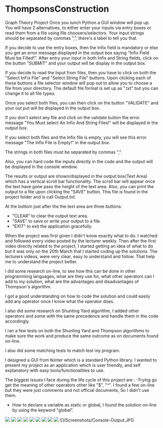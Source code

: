 # ThompsonsConstruction
Graph Theory Project
Once you lunch Python a GUI window will pop up.
You will have 2 alternatives, to either enter your inputs via entry boxes or read them from a file using file choosers/selectors.
Your input strings should be separated by commas ",", there's a label to tell you that.

If you decide to use the entry boxes, then the Infix field is mandatory or else you get an error message displayed in the output
box saying "Infix Field Must be Filled!".
After entry your input in both Infix and String fields, click on the button "SUBMIT" and your output will be display in the output box.

If you decide to read the Input from files, then you have to click on both the "Select InFix File" and "Select String File" buttons.
Upon clicking each of these buttons a file selector window will pop out to allow you to choose a file from your directory. The default 
file format is set up as ".txt" but you can change it to all file types.

Once you select both files, you can then click on the button "VALIDATE" and your out put will be displayed in the output box.

If you don't select any file and click on the validate button the error message "You Must select An Infix And String Files!" will be displayed in the output box.

If you select both files and the Infix file is empty, you will see this error message "The Infix File is Empty!" in the output box.

The strings in both files must be separated by commas ",".

Also, you can hard code the inputs directly in the code and the output will be displayed in the console window.

The results or output are shown/displayed in the output box(Text Area) which has a vertical scroll bar functionality.
The scroll bar will appear once the text have gone pass the height of the text area.
Also, you can print the output to a file upon clicking the "SAVE" button. This file is found in the project folder and is call Output.txt.

At the bottom just after the the text area are three buttons:
- "CLEAR" to clear the output text area.
- "SAVE"  to save or write your output to a file.
- "EXIT" to exit the application gracefully.


When the project was first given I didn't know exactly what to do.
I watched and followed every video posted by the lecturer weekly.
Then after the first video directly related to the project, I started getting an idea of what to do but it was only on the 20th March that I started coding up the solutions.
The lecturers videos, were very clear, easy to understand and follow. That help me to understand the project better.

I did some research on-line, to see how this can be done in other programming languages, what are they use for, what other operators can I add to my solution, what are the advantages and disadvantages of 
Thompson's algorithm.

I got a good understanding on how to code the solution and could easily add any operator once I know what the operator does.

I also did some research on Shunting Yard algorithm, I added other operators and some with the same precedence and handle them in the code accordingly.

I ran a few tests on both the Shunting Yard and Thompson algorithms to make sure the work and produce the same outcome as on documents found on-line.

I also did some matching tests to match test my program.

I designed a GUI from tkinter which is a standard Python library.
I wanted to present my project as an application which is user friendly, and self explanatory with easy tools/functionalities to use.

The biggest issues I face during the life cycle of this project are :
 -Trying go get the meaning of other operators other like "$", "^". I found a few on-line but they were just comments and not official documents, So I didn't use them.
 - How to declare a variable as static or global, I found the solution on-line by using the keyword "global".
  
![](Screenshots/Homepage.JPG)
![](Screenshots/Entry-Box.JPG)
![](Screenshots/Entry-Box-Error-Msg1.JPG)
![](Screenshots/Entry-Box-Error-Msg2.JPG)
![](Screenshots/File-Chooser.JPG)
![](Screenshots/File-Error-Msg1.JPG)
![](Screenshots/File-Error-Msg2.JPG)
![](Screenshots/File-Output.JPG)
![](Screenshots/Vertical-Scrollbar.JPG)
![](Screenshots/Console-Output.JPG
